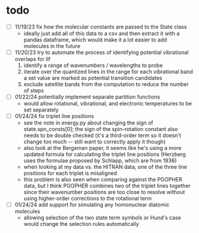# todo

- [ ] 11/19/23 fix how the molecular constants are passed to the State class
  - ideally just add all of this data to a csv and then extract it with a pandas dataframe, which would make it a lot easier to add molecules in the future
- [ ] 11/20/23 try to automate the process of identifying potential vibrational overlaps for lif
  1) identify a range of wavenumbers / wavelengths to probe
  2) iterate over the quantized lines in the range for each vibrational band a set value are marked as potential transition candidates
  3) exclude satellite bands from the computation to reduce the number of steps
- [ ] 01/22/24 potentially implement separate partition functions
  - would allow rotational, vibrational, and electronic temperatures to be set separately
- [ ] 01/24/24 fix triplet line positions
  - see the note in energy.py about changing the sign of state.spn_consts[0]; the sign of the spin-rotation constant also needs to be double checked (it's a third-order term so it doesn't change too much -- still want to correctly apply it though)
  - also look at the Bergeman paper, it seems like he's using a more updated formula for calculating the triplet line positions (Herzberg uses the formulae proposed by Schlapp, which are from 1936)
  - when looking at my data vs. the HITRAN data, one of the three line positions for each triplet is misaligned
  - this problem is also seen when comparing against the PGOPHER data, but I think PGOPHER combines two of the triplet lines together since their wavenumber positions are too close to resolve without using higher-order corrections to the rotational term
- [ ] 01/24/24 add support for simulating any homonuclear diatomic molecules
  - allowing selection of the two state term symbols or Hund's case would change the selection rules automatically
